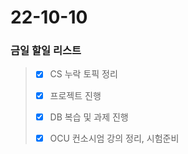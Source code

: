 # 22-10-10
### 금일 할일 리스트

> - [x] CS 누락 토픽 정리
>
> - [x] 프로젝트 진행
>
> - [x] DB 복습 및 과제 진행
> 
> - [x] OCU 컨소시엄 강의 정리, 시험준비
>